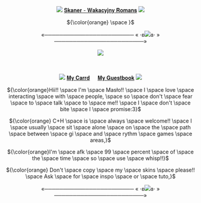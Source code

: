 <div align="center">

ㅤㅤㅤㅤ<p> <img src="https://pixelsafari.neocities.org/favicon/nature/plant/flower/yellow5.gif"> [𝐒𝐤𝐚𝐧𝐞𝐫 - 𝐖𝐚𝐤𝐚𝐜𝐲𝐣𝐧𝐲 𝐑𝐨𝐦𝐚𝐧𝐬](https://youtu.be/mqzuLVJEXO8?si=KKkHD374CbQ_QXYN) <img src="https://pixelsafari.neocities.org/favicon/nature/plant/flower/yellow5.gif"> <p/>
<p> ${\color{orange} \space }$ <p/>
</div>

<p align="center">
«──────────────────────── « ⋅ʚ<img src="https://pixelsafari.neocities.org/favicon/symbol/heart/crystal2.gif">ɞ⋅ » ────────────────────────»
</p>


<p align="center">
<img src="https://cdn.discordapp.com/attachments/872217789589504031/1213603877929361478/11634664_3c4d3.gif?ex=65f613b0&is=65e39eb0&hm=9cd1bf0c200c70000df40f108c87a47511a313c2f2544b1e6565e5afddc1bb45&"/>
</p>


<div align="center">

ㅤㅤㅤㅤ<p> <img src="https://pixelsafari.neocities.org/favicon/nature/plant/flower/yellow5.gif"> [𝐌𝐲 𝐂𝐚𝐫𝐫𝐝](https://rudeszczury.carrd.co) ㅤ [𝐌𝐲 𝐆𝐮𝐞𝐬𝐭𝐛𝐨𝐨𝐤](https://bemyguest.123guestbook.com/) <img src="https://pixelsafari.neocities.org/favicon/nature/plant/flower/yellow5.gif"> <p/>
<p> ${\color{orange}Hii!! \space I'm \space Masło!! \space I \space love \space interacting \space with \space people, \space so \space don't \space fear \space to \space talk \space to \space me!! \space I \space don't \space bite \space I \space promise:3}$ </p>
<p> ${\color{orange} C+H \space is \space always \space welcome!! \space I \space usually \space sit \space alone \space on \space the \space path \space between \space gi \space and \space rythm \space games \space areas,}$ </p>
<p> ${\color{orange}I'm \space afk \space 99 \space percent \space of \space the \space time \space so \space use \space whisp!!}$ </p>
<p> ${\color{orange} Don't \space copy \space my \space skins \space please!! \space Ask \space for \space inspo \space or \space tuto,}$ </p>
<p>«──────────────────────── « ⋅ʚ<img src="https://pixelsafari.neocities.org/favicon/symbol/heart/crystal2.gif">ɞ⋅ » ────────────────────────»</p>

</div>

